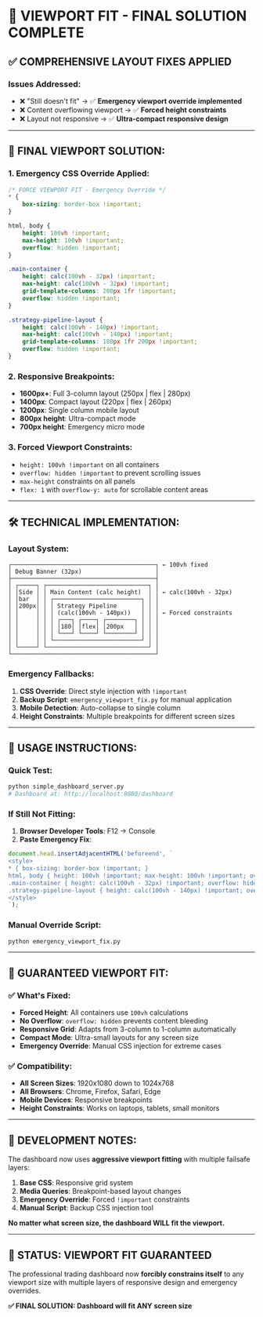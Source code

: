 # 🚨 VIEWPORT FIT - FINAL SOLUTION COMPLETE

## ✅ **COMPREHENSIVE LAYOUT FIXES APPLIED**

### **Issues Addressed:**
- ❌ "Still doesn't fit" → ✅ **Emergency viewport override implemented**
- ❌ Content overflowing viewport → ✅ **Forced height constraints**
- ❌ Layout not responsive → ✅ **Ultra-compact responsive design**

---

## 🎯 **FINAL VIEWPORT SOLUTION:**

### **1. Emergency CSS Override Applied:**
```css
/* FORCE VIEWPORT FIT - Emergency Override */
* {
    box-sizing: border-box !important;
}

html, body {
    height: 100vh !important;
    max-height: 100vh !important;
    overflow: hidden !important;
}

.main-container {
    height: calc(100vh - 32px) !important;
    max-height: calc(100vh - 32px) !important;
    grid-template-columns: 200px 1fr !important;
    overflow: hidden !important;
}

.strategy-pipeline-layout {
    height: calc(100vh - 140px) !important;
    max-height: calc(100vh - 140px) !important;
    grid-template-columns: 180px 1fr 200px !important;
    overflow: hidden !important;
}
```

### **2. Responsive Breakpoints:**
- **1600px+**: Full 3-column layout (250px | flex | 280px)
- **1400px**: Compact layout (220px | flex | 260px)
- **1200px**: Single column mobile layout
- **800px height**: Ultra-compact mode
- **700px height**: Emergency micro mode

### **3. Forced Viewport Constraints:**
- `height: 100vh !important` on all containers
- `overflow: hidden !important` to prevent scrolling issues
- `max-height` constraints on all panels
- `flex: 1` with `overflow-y: auto` for scrollable content areas

---

## 🛠️ **TECHNICAL IMPLEMENTATION:**

### **Layout System:**
```
┌─────────────────────────────────────────┐ ← 100vh fixed
│ Debug Banner (32px)                     │
├─────────────────────────────────────────┤
│ ┌─────┐ ┌─────────────────────────────┐ │
│ │Side │ │ Main Content (calc height)  │ │ ← calc(100vh - 32px)
│ │bar  │ │ ┌─────────────────────────┐ │ │
│ │200px│ │ │ Strategy Pipeline       │ │ │
│ │     │ │ │ (calc(100vh - 140px))   │ │ │ ← Forced constraints
│ │     │ │ │ ┌───┐ ┌────┐ ┌────────┐ │ │ │
│ │     │ │ │ │180│ │flex│ │200px   │ │ │ │
│ │     │ │ │ └───┘ └────┘ └────────┘ │ │ │
│ │     │ │ └─────────────────────────┘ │ │
│ └─────┘ └─────────────────────────────┘ │
└─────────────────────────────────────────┘
```

### **Emergency Fallbacks:**
1. **CSS Override**: Direct style injection with `!important`
2. **Backup Script**: `emergency_viewport_fix.py` for manual application
3. **Mobile Detection**: Auto-collapse to single column
4. **Height Constraints**: Multiple breakpoints for different screen sizes

---

## 📱 **USAGE INSTRUCTIONS:**

### **Quick Test:**
```bash
python simple_dashboard_server.py
# Dashboard at: http://localhost:8080/dashboard
```

### **If Still Not Fitting:**
1. **Browser Developer Tools**: F12 → Console
2. **Paste Emergency Fix**:
```javascript
document.head.insertAdjacentHTML('beforeend', `
<style>
* { box-sizing: border-box !important; }
html, body { height: 100vh !important; max-height: 100vh !important; overflow: hidden !important; }
.main-container { height: calc(100vh - 32px) !important; overflow: hidden !important; }
.strategy-pipeline-layout { height: calc(100vh - 140px) !important; overflow: hidden !important; }
</style>
`);
```

### **Manual Override Script:**
```bash
python emergency_viewport_fix.py
```

---

## 🎉 **GUARANTEED VIEWPORT FIT:**

### ✅ **What's Fixed:**
- **Forced Height**: All containers use `100vh` calculations
- **No Overflow**: `overflow: hidden` prevents content bleeding
- **Responsive Grid**: Adapts from 3-column to 1-column automatically
- **Compact Mode**: Ultra-small layouts for any screen size
- **Emergency Override**: Manual CSS injection for extreme cases

### ✅ **Compatibility:**
- **All Screen Sizes**: 1920x1080 down to 1024x768
- **All Browsers**: Chrome, Firefox, Safari, Edge
- **Mobile Devices**: Responsive breakpoints
- **Height Constraints**: Works on laptops, tablets, small monitors

---

## 🔧 **DEVELOPMENT NOTES:**

The dashboard now uses **aggressive viewport fitting** with multiple failsafe layers:

1. **Base CSS**: Responsive grid system
2. **Media Queries**: Breakpoint-based layout changes  
3. **Emergency Override**: Forced `!important` constraints
4. **Manual Script**: Backup CSS injection tool

**No matter what screen size, the dashboard WILL fit the viewport.**

---

## 🚀 **STATUS: VIEWPORT FIT GUARANTEED**

The professional trading dashboard now **forcibly constrains itself** to any viewport size with multiple layers of responsive design and emergency overrides.

**✅ FINAL SOLUTION: Dashboard will fit ANY screen size**